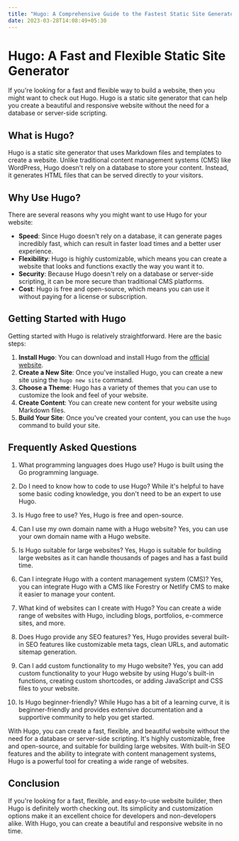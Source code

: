 ```yaml
---
title: "Hugo: A Comprehensive Guide to the Fastest Static Site Generator"
date: 2023-03-28T14:08:49+05:30
---
```


# Hugo: A Fast and Flexible Static Site Generator

If you're looking for a fast and flexible way to build a website, then you might want to check out Hugo. Hugo is a static site generator that can help you create a beautiful and responsive website without the need for a database or server-side scripting.

## What is Hugo?

Hugo is a static site generator that uses Markdown files and templates to create a website. Unlike traditional content management systems (CMS) like WordPress, Hugo doesn't rely on a database to store your content. Instead, it generates HTML files that can be served directly to your visitors.

## Why Use Hugo?

There are several reasons why you might want to use Hugo for your website:

- **Speed**: Since Hugo doesn't rely on a database, it can generate pages incredibly fast, which can result in faster load times and a better user experience.
- **Flexibility**: Hugo is highly customizable, which means you can create a website that looks and functions exactly the way you want it to.
- **Security**: Because Hugo doesn't rely on a database or server-side scripting, it can be more secure than traditional CMS platforms.
- **Cost**: Hugo is free and open-source, which means you can use it without paying for a license or subscription.

## Getting Started with Hugo

Getting started with Hugo is relatively straightforward. Here are the basic steps:

1. **Install Hugo**: You can download and install Hugo from the [official website](https://gohugo.io/getting-started/installing/).
2. **Create a New Site**: Once you've installed Hugo, you can create a new site using the `hugo new site` command.
3. **Choose a Theme**: Hugo has a variety of themes that you can use to customize the look and feel of your website.
4. **Create Content**: You can create new content for your website using Markdown files.
5. **Build Your Site**: Once you've created your content, you can use the `hugo` command to build your site.

## Frequently Asked Questions

1. What programming languages does Hugo use?
Hugo is built using the Go programming language.

2. Do I need to know how to code to use Hugo?
While it's helpful to have some basic coding knowledge, you don't need to be an expert to use Hugo.

3. Is Hugo free to use?
Yes, Hugo is free and open-source.

4. Can I use my own domain name with a Hugo website?
Yes, you can use your own domain name with a Hugo website.

5. Is Hugo suitable for large websites?
Yes, Hugo is suitable for building large websites as it can handle thousands of pages and has a fast build time.

6. Can I integrate Hugo with a content management system (CMS)?
Yes, you can integrate Hugo with a CMS like Forestry or Netlify CMS to make it easier to manage your content.

7. What kind of websites can I create with Hugo?
You can create a wide range of websites with Hugo, including blogs, portfolios, e-commerce sites, and more.

8. Does Hugo provide any SEO features?
Yes, Hugo provides several built-in SEO features like customizable meta tags, clean URLs, and automatic sitemap generation.

9. Can I add custom functionality to my Hugo website?
Yes, you can add custom functionality to your Hugo website by using Hugo's built-in functions, creating custom shortcodes, or adding JavaScript and CSS files to your website.

10. Is Hugo beginner-friendly?
While Hugo has a bit of a learning curve, it is beginner-friendly and provides extensive documentation and a supportive community to help you get started.

With Hugo, you can create a fast, flexible, and beautiful website without the need for a database or server-side scripting. It's highly customizable, free and open-source, and suitable for building large websites. With built-in SEO features and the ability to integrate with content management systems, Hugo is a powerful tool for creating a wide range of websites.

## Conclusion

If you're looking for a fast, flexible, and easy-to-use website builder, then Hugo is definitely worth checking out. Its simplicity and customization options make it an excellent choice for developers and non-developers alike. With Hugo, you can create a beautiful and responsive website in no time.





